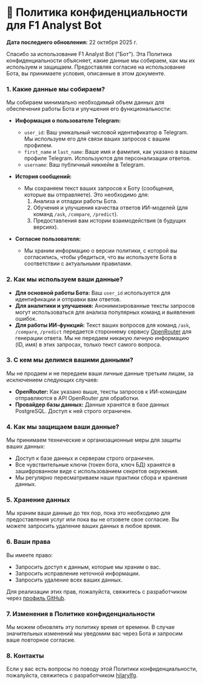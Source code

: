 # 📄 Политика конфиденциальности для F1 Analyst Bot

**Дата последнего обновления:** 22 октября 2025 г.

Спасибо за использование F1 Analyst Bot ("Бот"). Эта Политика конфиденциальности объясняет, какие данные мы собираем, как мы их используем и защищаем. Предоставляя согласие на использование Бота, вы принимаете условия, описанные в этом документе.

### 1. Какие данные мы собираем?

Мы собираем минимально необходимый объем данных для обеспечения работы Бота и улучшения его функциональности:

*   **Информация о пользователе Telegram:**
    *   `user_id`: Ваш уникальный числовой идентификатор в Telegram. Мы используем его для связи ваших запросов с вашим профилем.
    *   `first_name` и `last_name`: Ваше имя и фамилия, как указано в вашем профиле Telegram. Используются для персонализации ответов.
    *   `username`: Ваш публичный никнейм в Telegram.

*   **История сообщений:**
    *   Мы сохраняем текст ваших запросов к Боту (сообщения, которые вы отправляете). Это необходимо для:
        1.  Анализа и отладки работы Бота.
        2.  Обучения и улучшения качества ответов ИИ-моделей (для команд `/ask`, `/compare`, `/predict`).
        3.  Предоставления вам истории взаимодействия (в будущих версиях).

*   **Согласие пользователя:**
    *   Мы храним информацию о версии политики, с которой вы согласились, чтобы убедиться, что вы используете Бота в соответствии с актуальными правилами.

### 2. Как мы используем ваши данные?

*   **Для основной работы Бота:** Ваш `user_id` используется для идентификации и отправки вам ответов.
*   **Для аналитики и улучшения:** Анонимизированные тексты запросов могут использоваться для анализа популярных команд и выявления ошибок.
*   **Для работы ИИ-функций:** Текст ваших вопросов для команд `/ask`, `/compare`, `/predict` передается стороннему сервису [OpenRouter](https://openrouter.ai/) для генерации ответа. Мы не передаем никакую личную информацию (ID, имя) в этих запросах, только текст самого вопроса.

### 3. С кем мы делимся вашими данными?

Мы не продаем и не передаем ваши личные данные третьим лицам, за исключением следующих случаев:

*   **OpenRouter:** Как указано выше, тексты запросов к ИИ-командам отправляются в API OpenRouter для обработки.
*   **Провайдер базы данных:** Данные хранятся в базе данных PostgreSQL. Доступ к ней строго ограничен.

### 4. Как мы защищаем ваши данные?

Мы принимаем технические и организационные меры для защиты ваших данных:

*   Доступ к базе данных и серверам строго ограничен.
*   Все чувствительные ключи (токен бота, ключ БД) хранятся в зашифрованном виде с использованием секретов окружения.
*   Мы регулярно пересматриваем наши практики сбора и хранения данных.

### 5. Хранение данных

Мы храним ваши данные до тех пор, пока это необходимо для предоставления услуг или пока вы не отзовете свое согласие. Вы можете запросить удаление ваших данных в любое время.

### 6. Ваши права

Вы имеете право:
*   Запросить доступ к данным, которые мы храним о вас.
*   Запросить исправление неточной информации.
*   Запросить удаление всех ваших данных.

Для реализации этих прав, пожалуйста, свяжитесь с разработчиком через [профиль GitHub](https://github.com/hilarylfg).

### 7. Изменения в Политике конфиденциальности

Мы можем обновлять эту политику время от времени. В случае значительных изменений мы уведомим вас через Бота и запросим ваше повторное согласие.

### 8. Контакты

Если у вас есть вопросы по поводу этой Политики конфиденциальности, пожалуйста, свяжитесь с разработчиком [hilarylfg](https://github.com/hilarylfg).
